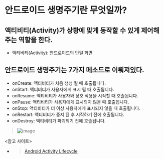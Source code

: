 # 안드로이드 생명주기란 무엇일까?
## 액티비티(Activity)가 상황에 맞게 동작할 수 있게 제어해주는 역할을 한다.
* 액티비티(Activity): 안드로이드의 단일 화면
## 안드로이드 생명주기는 7가지 메소드로 이뤄져있다.
* onCreate: 액티비티가 처음 생성 될 때 호출됩니다.
* onStart: 액티비티가 사용자에게 표시 될 때 호출됩니다.
* onResume: 액티비티가 사용자와 상호 작용을 시작할 때 호출됩니다.
* onPause: 액티비티가 사용자에게 표시되지 않을 때 호출됩니다.
* onStop: 액티비티가 더 이상 사용자에게 표시되지 않을 때 호출됩니다.
* onRestart: 액티비티가 중지 된 후 시작하기 전에 호출됩니다.
* onDestroy: 액티비티가 파괴되기 전에 호출됩니다.
>![image](https://user-images.githubusercontent.com/55188823/124389504-63ec7700-dd22-11eb-8557-d6f613a77d70.png)

<참고 사이트>
* >[Android Activity Lifecycle](https://www.javatpoint.com/android-life-cycle-of-activity)

